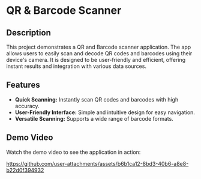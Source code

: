 # QR & Barcode Scanner

## Description

This project demonstrates a QR and Barcode scanner application. The app allows users to easily scan and decode QR codes and barcodes using their device's camera. It is designed to be user-friendly and efficient, offering instant results and integration with various data sources.

## Features

- **Quick Scanning:** Instantly scan QR codes and barcodes with high accuracy.
- **User-Friendly Interface:** Simple and intuitive design for easy navigation.
- **Versatile Scanning:** Supports a wide range of barcode formats.

## Demo Video

Watch the demo video to see the application in action:

https://github.com/user-attachments/assets/b6b1ca12-8bd3-40b6-a8e8-b22d0f394932
